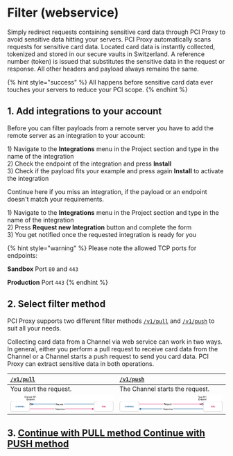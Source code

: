 # Filter \(webservice\)

Simply redirect requests containing sensitive card data through PCI Proxy to avoid sensitive data hitting your servers. PCI Proxy automatically scans requests for sensitive card data. Located card data is instantly collected, tokenized and stored in our secure vaults in Switzerland. A reference number \(token\) is issued that substitutes the sensitive data in the request or response. All other headers and payload always remains the same.

{% hint style="success" %}
All happens before sensitive card data ever touches your servers to reduce your PCI scope.
{% endhint %}

## 1. Add integrations to your account

Before you can filter payloads from a remote server you have to add the remote server as an integration to your account:

1\) Navigate to the **Integrations** menu in the Project section and type in the name of the integration  
2\) Check the endpoint of the integration and press **Install**  
3\) Check if the payload fits your example and press again **Install** to activate the integration

Continue here if you miss an integration, if the payload or an endpoint doesn't match your requirements.

1\) Navigate to the **Integrations** menu in the Project section and type in the name of the integration  
2\) Press **Request new Integration** button and complete the form  
3\) You get notified once the requested integration is ready for you

{% hint style="warning" %}
Please note the allowed TCP ports for endpoints:

**Sandbox** Port `80` and `443`

**Production** Port `443`
{% endhint %}

## 2. Select filter method

PCI Proxy supports two different filter methods [`/v1/pull`](./#pull-method) and [`/v1/push`](./#push-method) to suit all your needs. 

Collecting card data from a Channel via web service can work in two ways. In general, either you perform a pull request to receive card data from the Channel or a Channel starts a push request to send you card data. PCI Proxy can extract sensitive data in both operations.

| [**`/v1/pull`**](./#pull-method)  | [**`/v1/push`**](./#push-method)  |
| :--- | :--- |
| You start the request. | The Channel starts the request. |
| ![](../../.gitbook/assets/channel_pull_status_quo_color%20%285%29.png) | ![](../../.gitbook/assets/channel_push_status_quo_color.png) |

## 3. [Continue with PULL method  ](pull-method.md)       [Continue with PUSH method](push-method.md)

